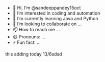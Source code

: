 - 👋 Hi, I’m @sandeeppandey15oct
- 👀 I’m interested in coding and automation
- 🌱 I’m currently learning Java and Python
- 💞️ I’m looking to collaborate on ...
- 📫 How to reach me ...
- 😄 Pronouns: ...
- ⚡ Fun fact: ...

<!---
sandeeppandey15oct/sandeeppandey15oct is a ✨ special ✨ repository because its `README.md` (this file) appears on your GitHub profile.
You can click the Preview link to take a look at your changes.
--->
this adding today 13/6sdsd
